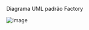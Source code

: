 Diagrama UML padrão Factory


![image](https://github.com/user-attachments/assets/d05272e4-10b6-4815-a4fa-d3ab883492c2)
